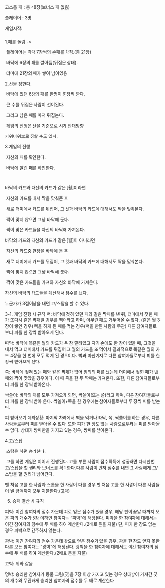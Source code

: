 고스톱 패 : 총 48장(보너스 패 없음)

플레이어 : 3명



게임시작:

###  	

1.패를 돌림 ->

​	플레이어는 각각 7장씩의 손패를 가짐.(총 21장)

​	바닥에 6장의 패를 깔아둠(뒤집은 상태).

​	더미에 21장의 패가 쌓여 남아있음 



2.선을 정한다.

​	바닥에 있던 6장의 패를 한명이 한장씩 깐다.

​	큰 수를 뒤집은 사람이 선이된다.

​	그리고 남은 패를 마저 뒤집는다.

​	게임의 진행은 선을 기준으로 시계 반대방향


가위바위보로 정할 수도 있다.



3.게임의 진행

​	자신의 패를 확인한다.

​	바닥에 깔린 패를 확인한다.

​	

바닥의 카드와 자신의 카드가 같은 [월]이라면

​				자신의 카드를 내서 짝을 맞춰준 후

​				새로 더미에서 카드를 뒤집어, 그 것과 바닥의 카드에 대해서도 짝을 맞춰본다.

​				짝이 맞지 않으면 그냥 바닥에 둔다.

​				짝이 맞은 카드들을 자신의 바닥에 가져온다.



바닥의 카드와 자신의 카드가 같은 [월]이 아니라면

​					자신의 카드중 한장을 바닥에 둔 후			

​				새로 더미에서 카드를 뒤집어, 그 것과 바닥의 카드에 대해서도 짝을 맞춰본다.

​				짝이 맞지 않으면 그냥 바닥에 둔다.

​				짝이 맞은 카드들을 가져와 자신의 바닥에 가져온다.



자신의 바닥의 카드들을 계산해서 점수를 낸다.

누군가가 3점이상을 내면 고/스탑을 할 수 있다.

3-1. 게임 진행 시 규칙
뻑: 바닥에 젖혀 있던 패와 같은 짝패를 낸 뒤, 더미에서 젖힌 패가 또다시 같은 짝패일 경우를 뻑이라고 하며, 아무런 패도 거두어올 수 없다.
(같은 월 3장이 쌓인 경우)
뻑을 하게 된 패를 먹는 경우(뻑을 만든 사람과 무관) 다른 참여자들로부터 피를 한 장씩 받아오게 된다.

따닥: 바닥에 똑같은 월의 카드가 두 장 깔려있고 자기 손에도 한 장이 있을 때, 그것을 내서 먹고 더미에서
카드를 뒤집어 그 월의 카드을 또 먹어서 결과적으로 똑같은 월의 카드 4장을 한 번에 모두 먹게 된 경우이다.
뻑과 마찬가지로 다른 참여자들로부터 피를 한 장씩 받아오게 된다.

쪽: 바닥에 젖혀 있는 패와 같은 짝패가 없어 임의의 패를 냈는데 더미에서 젖힌 패가 낸 패와 짝이 맞았을 경우이다. 이 때 쪽을 한 두 짝패는 가져온다. 또한, 다른 참여자들로부터 피를 한 장씩 받아온다.

싹쓸이: 바닥의 패를 모두 가져오게 되면, 싹쓸이(또는 쓸)라고 하며, 다른 참여자들로부터 피를 한 장씩 받아 온다. 싹쓸이+쪽을 한 경우에는 참여자들로부터 두 장씩 피를 받는다.

피 받아오기 예외상황: 마지막 차례에서 뻑을 먹거나 따닥, 쪽, 싹쓸이를 하는 경우, 다른 사람들로부터 피를 받아올 수 없다. 또한 피가 한 장도 없는 사람으로부터는 피를 받아올 수 없다. 상대가 쌍피만을 가지고 있는 경우, 쌍피를 받아온다.


4.고/스탑

​	스탑을 하면 승리한다.

​	고를 하면 게임은 이어서 진행된다. 고를 부른 사람이 점수획득에 성공하면 다시한번 고/스탑을 할 권리와 보너스를 획득한다.다른 사람이 먼저 점수를 내면 그 사람에게 고/스탑을 할 권리가 넘어간다.

맨 처음 고를 한 사람과 스톱을 한 사람이 다를 경우 맨 처음 고를 한 사람이 다른 사람들이 낼 금액까지 모두 지불한다.(고박)

5. 승패 결산 시 규칙

피박: 이긴 참여자의 점수 가운데 피로 얻은 점수가 있을 경우, 해당 판이 끝날 때까지 모은 피의 개수가 5장 이하인 참여자는 “피박”에 해당된다. 피박을 한 참여자에 대해서는 이긴 참여자의 점수에 두 배를 하여 계산한다.(2배로 돈을 지불) 단, 피가 한 장도 없는 경우 피박으로 간주하지 않는다.

광박: 이긴 참여자의 점수 가운데 광으로 얻은 점수가 있을 경우, 광을 한 장도 얻지 못한 다른 모든 참여자는 “광박”에 해당된다. 광박을 한 참여자에 대해서도 이긴 참여자의 점수에 두 배를 하여 계산한다.(2배로 돈을 지불)

고박: 위와 같음

멍박: 승리한 참여자가 동물 그림(끗)을 7장 이상 가지고 있는 경우 상대방이 가져간 끗의 개수와 무관하게 승리한 참여자의 점수를 두 배로 계산한다

